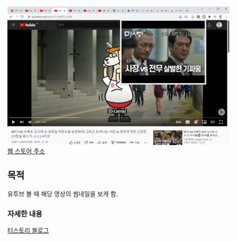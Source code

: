 ![이미지](docs\K-20211106-678818.png)
[웹 스토어 주소](https://chrome.google.com/webstore/detail/view-thumbnail/oigidjlokngbamfahkkadombdbpageoc)

## 목적
유투브 볼 때 해당 영상의 썸네일을 보게 함.


### 자세한 내용
[티스토리 블로그](https://tistory-nari.tistory.com/category/%EA%B0%9C%EB%B0%9C%20%EB%B0%B0%ED%8F%AC%20%ED%95%B4%EB%B3%B4%EA%B8%B0)